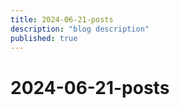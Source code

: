 ```yaml
---
title: 2024-06-21-posts
description: "blog description"
published: true
---
```


# 2024-06-21-posts
